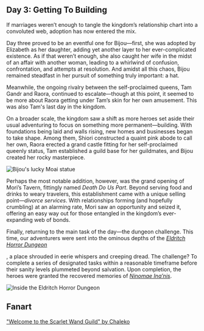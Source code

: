 ## Day 3: Getting To Building

If marriages weren’t enough to tangle the kingdom’s relationship chart into a convoluted web, adoption has now entered the mix.

Day three proved to be an eventful one for Bijou—first, she was adopted by Elizabeth as her daughter, adding yet another layer to her ever-complicated existence. As if that weren’t enough, she also caught her wife in the midst of an affair with another woman, leading to a whirlwind of confusion, confrontation, and attempts at resolution. And amidst all this chaos, Bijou remained steadfast in her pursuit of something truly important: a hat.

Meanwhile, the ongoing rivalry between the self-proclaimed queens, Tam Gandr and Raora, continued to escalate—though at this point, it seemed to be more about Raora getting under Tam’s skin for her own amusement. This was also Tam's last day in the kingdom.

On a broader scale, the kingdom saw a shift as more heroes set aside their usual adventuring to focus on something more permanent—building. With foundations being laid and walls rising, new homes and businesses began to take shape. Among them, Shiori constructed a quaint pink abode to call her own, Raora erected a grand castle fitting for her self-proclaimed queenly status, Tam established a guild base for her guildmates, and Bijou created her rocky masterpiece.

![Bijou's lucky Moai statue](images-opt/moai-opt.webp)

Perhaps the most notable addition, however, was the grand opening of Mori’s Tavern, fittingly named _Death Do Us Part_. Beyond serving food and drinks to weary travelers, this establishment came with a unique selling point—_divorce services_. With relationships forming (and hopefully crumbling) at an alarming rate, Mori saw an opportunity and seized it, offering an easy way out for those entangled in the kingdom’s ever-expanding web of bonds.

Finally, returning to the main task of the day—the dungeon challenge. This time, our adventurers were sent into the ominous depths of the [_Eldritch Horror Dungeon_](https://x.com/hololive_En/status/1830787800968638636)

, a place shrouded in eerie whispers and creeping dread. The challenge? To complete a series of designated tasks within a reasonable timeframe before their sanity levels plummeted beyond salvation. Upon completion, the heroes were granted the recovered memories of [_Ninomae Ina’nis_](https://www.youtube.com/watch?v=QE5Ow4L1Zt8).

![Inside the Eldritch Horror Dungeon](images-opt/ina-dungeon-opt.webp)

## Fanart

["Welcome to the Scarlet Wand Guild" by Chaleko](https://x.com/Chalek0/status/1831120630860963872)

<!-- fauna, moom, gura, shiori, nerissa, cecilia -->
